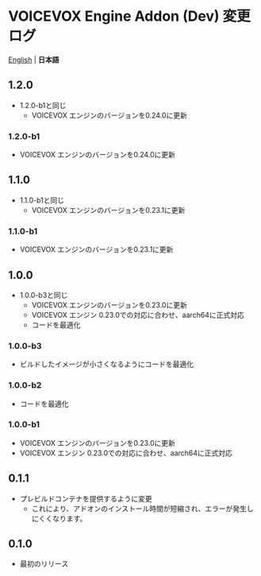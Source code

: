 # VOICEVOX Engine Addon (Dev) 変更ログ
[English](/voicevox_engine_addon/CHANGELOG.md) | **日本語**

## 1.2.0
- 1.2.0-b1と同じ
  - VOICEVOX エンジンのバージョンを0.24.0に更新

### 1.2.0-b1
- VOICEVOX エンジンのバージョンを0.24.0に更新

## 1.1.0
- 1.1.0-b1と同じ
  - VOICEVOX エンジンのバージョンを0.23.1に更新

### 1.1.0-b1
- VOICEVOX エンジンのバージョンを0.23.1に更新

## 1.0.0
- 1.0.0-b3と同じ
  - VOICEVOX エンジンのバージョンを0.23.0に更新
  - VOICEVOX エンジン 0.23.0での対応に合わせ、aarch64に正式対応
  - コードを最適化

### 1.0.0-b3
- ビルドしたイメージが小さくなるようにコードを最適化

### 1.0.0-b2
- コードを最適化

### 1.0.0-b1
- VOICEVOX エンジンのバージョンを0.23.0に更新
- VOICEVOX エンジン 0.23.0での対応に合わせ、aarch64に正式対応

## 0.1.1
- プレビルドコンテナを提供するように変更
  - これにより、アドオンのインストール時間が短縮され、エラーが発生しにくくなります。

## 0.1.0
- 最初のリリース